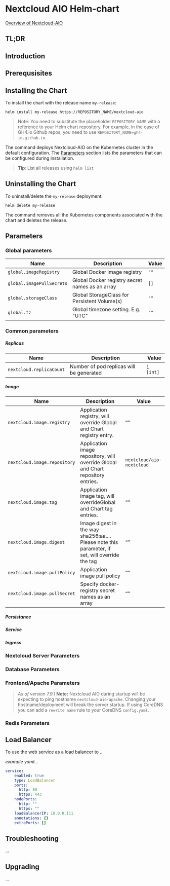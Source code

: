 <!--- app-name: Nextcloud-AIO --->

# Nextcloud AIO Helm-chart

[Overview of Nextcloud-AIO]()

## TL;DR

## Introduction

## Prerequsisites

## Installing the Chart

To install the chart with the release name `my-release`:

```console
helm install my-release https://REPOSITORY_NAME/nextcloud-aio
```

> Note: You need to substitute the placeholder  `REPOSITORY_NAME` with a reference to your Helm chart repository. For example, in the case of GH4.io Github repos, you need to use  `REPOSITORY_NAME=gh4-io.github.io`.

The command deploys Nextcloud-AIO on the Kubernetes cluster in the default configuration. The [Parameters](#parameters) section lists the parameters that can be configured during installation.

> **Tip**: List all releases using `helm list`

## Uninstalling the Chart

To uninstall/delete the `my-release` deployment:

```console
helm delete my-release
```

The command removes all the Kubernetes components associated with the chart and deletes the release.

## Parameters

### Global parameters


| Name                      | Description                                     | Value |
| --------------------------- | ------------------------------------------------- | ------- |
| `global.imageRegistry`    | Global Docker image registry                    | `""`  |
| `global.imagePullSecrets` | Global Docker registry secret names as an array | `[]`  |
| `global.storageClass`     | Global StorageClass for Persistent Volume(s)    | `""`  |
| `global.tz`               | Global timezone setting. E.g. "UTC"             | `""`  |

### Common parameters

##### Replicas


| Name                     | Description                              | Value       |
| -------------------------- | ------------------------------------------ | ------------- |
| `nextcloud.replicaCount` | Number of pod replicas will be generated | `1` `[int]` |

##### Image


| Name                         | Description                                                                                     | Value                     |
| ------------------------------ | ------------------------------------------------------------------------------------------------- | --------------------------- |
| `nextcloud.image.registry`   | Application registry, will override Global and Chart registry entry.                            | `“”`                    |
| `nextcloud.image.repository` | Application image repository, will override Global and Chart repository entries.                | `nextcloud/aio-nextcloud` |
| `nextcloud.image.tag`        | Application image tag, will overrideGlobal and Chart tag entries.                               | `“”`                    |
| `nextcloud.image.digest`     | Image digest in the way sha256:aa.... Please note this parameter, if set, will override the tag | `“”`                    |
| `nextcloud.image.pullPolicy` | Application image pull policy                                                                   | `“”`                    |
| `nextcloud.image.pullSecret` | Specify docker-registry secret names as an array                                                | `“”`                    |

##### Persistance

##### Service

##### Ingress

### Nextcloud Server Parameters

### Database Parameters

### Frontend/Apache Parameters

> *As of version 7.9.1*
> **Note:** Nextcloud AIO during startup will be expecting to ping hostname `nextcloud-aio-apache`.
> Changing your hostname/deployment will break the server startup. If using CoreDNS you
> can add a `rewrite name` rule to your CoreDNS `config.yaml`.

### Redis Parameters

## Load Balancer

To use the web service as a load balancer to ..

*example yaml...*

```yaml
service:
    enabled: true
    type: LoadBalancer
    ports: 
      http: 80
      https: 443
    nodePorts:
      http: ""
      https: ""
    loadBalancerIP: 10.0.0.111
    annotations: {}
    extraPorts: []

```

## Troubleshooting

...

## Upgrading

...
